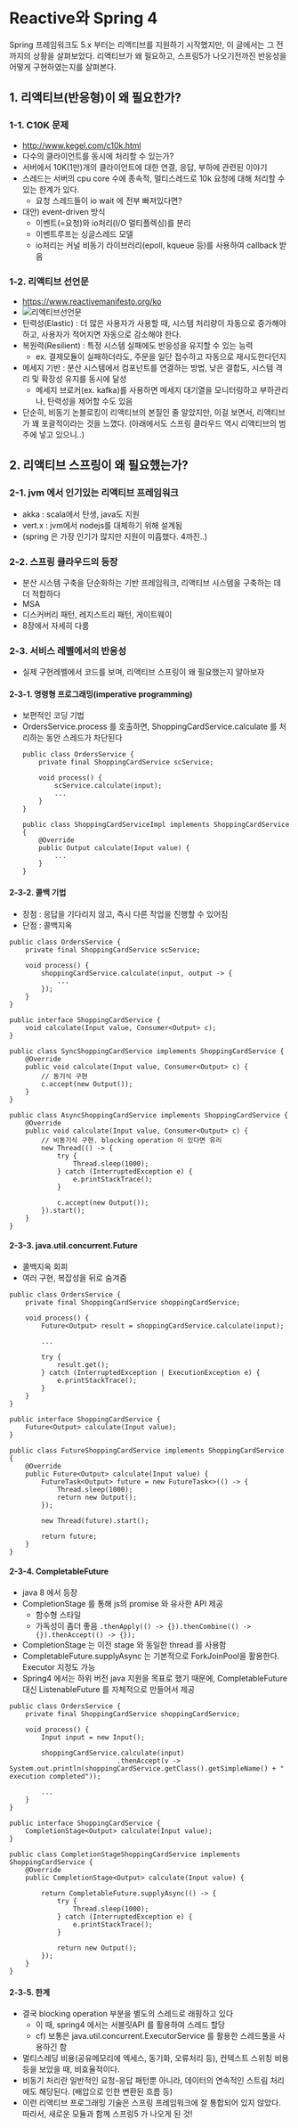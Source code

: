 # Reactive와 Spring 4

Spring 프레임워크도 5.x 부터는 리액티브를 지원하기 시작했지만, 이 글에서는 그 전까지의 상황을 살펴보았다. 리액티브가 왜 필요하고, 스프링5가 나오기전까진 반응성을 어떻게 구현하였는지를 살펴본다.

## 1. 리액티브(반응형)이 왜 필요한가?
### 1-1. C10K 문제
* http://www.kegel.com/c10k.html
* 다수의 클라이언트를 동시에 처리할 수 있는가?
* 서버에서 10K(1만)개의 클라이언트에 대한 연결, 응답, 부하에 관련된 이야기
* 스레드는 서버의 cpu core 수에 종속적, 멀티스레드로 10k 요청에 대해 처리할 수 있는 한계가 있다.
    * 요청 스레드들이 io wait 에 전부 빠져있다면?
* 대안) event-driven 방식
    * 이벤트(=요청)와 io처리(I/O 멀티플렉싱)를 분리
    * 이벤트루프는 싱글스레드 모델
    * io처리는 커널 비동기 라이브러리(epoll, kqueue 등)를 사용하여 callback 받음

### 1-2. 리액티브 선언문
* https://www.reactivemanifesto.org/ko
* ![리액티브선언문](https://blog.kakaocdn.net/dn/bC7wMT/btqR6wyZpCT/kzFF6ILelo0y3h9TWTopn1/img.png)
* 탄력성(Elastic) : 더 많은 사용자가 사용할 때, 시스템 처리량이 자동으로 증가해야하고, 사용자가 적어지면 자동으로 감소해야 한다.
* 복원력(Resilient) : 특정 시스템 실패에도 반응성을 유지할 수 있는 능력
    * ex. 결제모듈이 실패하더라도, 주문을 일단 접수하고 자동으로 재시도한다던지
* 메세지 기반 : 분산 시스템에서 컴포넌트를 연결하는 방법, 낮은 결합도, 시스템 격리 및 확장성 유지를 동시에 달성
    * 메세지 브로커(ex. kafka)를 사용하면 메세지 대기열을 모니터링하고 부하관리나, 탄력성을 제어할 수도 있음
* 단순히, 비동기 논블로킹이 리액티브의 본질인 줄 알았지만, 이걸 보면서, 리액티브가 꽤 포괄적이라는 것을 느꼈다. (아래에서도 스프링 클라우드 역시 리액티브의 범주에 넣고 있으니..)

## 2. 리액티브 스프링이 왜 필요했는가?
### 2-1. jvm 에서 인기있는 리액티브 프레임워크
* akka : scala에서 탄생, java도 지원
* vert.x : jvm에서 nodejs를 대체하기 위해 설계됨
* (spring 은 가장 인기가 많지만 지원이 미흡했다. 4까진..)

### 2-2. 스프링 클라우드의 등장
* 분산 시스템 구축을 단순화하는 기반 프레임워크, 리액티브 시스템을 구축하는 데 더 적합하다
* MSA
* 디스커버리 패턴, 레지스트리 패턴, 게이트웨이
* 8장에서 자세히 다룸

### 2-3. 서비스 레벨에서의 반응성
* 실제 구현레벨에서 코드를 보며, 리액티브 스프링이 왜 필요했는지 알아보자

#### 2-3-1. 명령형 프로그래밍(imperative programming)
* 보편적인 코딩 기법
* OrdersService.process 를 호출하면, ShoppingCardService.calculate 를 처리하는 동안 스레드가 차단된다
    ```
    public class OrdersService {
        private final ShoppingCardService scService;

        void process() {
            scService.calculate(input);
            ...
        }
    }

    public class ShoppingCardServiceImpl implements ShoppingCardService {
        @Override
        public Output calculate(Input value) {
            ...
        }
    }
    ```

#### 2-3-2. 콜백 기법
* 장점 : 응답을 기다리지 않고, 즉시 다른 작업을 진행할 수 있어짐
* 단점 : 콜백지옥

```
public class OrdersService {
    private final ShoppingCardService scService;

    void process() {
        shoppingCardService.calculate(input, output -> {
            ...
        });
    }
}

public interface ShoppingCardService {
    void calculate(Input value, Consumer<Output> c);
}

public class SyncShoppingCardService implements ShoppingCardService {
    @Override
    public void calculate(Input value, Consumer<Output> c) {
        // 동기식 구현
        c.accept(new Output());
    }
}

public class AsyncShoppingCardService implements ShoppingCardService {
    @Override
    public void calculate(Input value, Consumer<Output> c) {
        // 비동기식 구현. blocking operation 이 있다면 유리
        new Thread(() -> {
            try {
                Thread.sleep(1000);
            } catch (InterruptedException e) {
                e.printStackTrace();
            }

            c.accept(new Output());
        }).start();
    }
}
```

#### 2-3-3. java.util.concurrent.Future
* 콜백지옥 회피
* 여러 구현, 복잡성을 뒤로 숨겨줌

```
public class OrdersService {
    private final ShoppingCardService shoppingCardService;

    void process() {
        Future<Output> result = shoppingCardService.calculate(input);

        ...

        try {
            result.get();
        } catch (InterruptedException | ExecutionException e) {
            e.printStackTrace();
        }
    }
}

public interface ShoppingCardService {
    Future<Output> calculate(Input value);
}

public class FutureShoppingCardService implements ShoppingCardService {
    @Override
    public Future<Output> calculate(Input value) {
        FutureTask<Output> future = new FutureTask<>(() -> {
            Thread.sleep(1000);
            return new Output();
        });

        new Thread(future).start();

        return future;
    }
}
```

#### 2-3-4. CompletableFuture
* java 8 에서 등장
* CompletionStage 를 통해 js의 promise 와 유사한 API 제공
    * 함수형 스타일
    * 가독성이 좀더 좋음 `.thenApply(() -> {}).thenCombine(() -> {}).thenAccept(() -> {});`
* CompletionStage 는 이전 stage 와 동일한 thread 를 사용함
* CompletableFuture.supplyAsync 는 기본적으로 ForkJoinPool을 활용한다. Executor 지정도 가능
* Spring4 에서는 하위 버전 java 지원을 목표로 했기 때문에, CompletableFuture 대신 ListenableFuture 를 자체적으로 만들어서 제공

```
public class OrdersService {
    private final ShoppingCardService shoppingCardService;

    void process() {
        Input input = new Input();

        shoppingCardService.calculate(input)
                           .thenAccept(v -> System.out.println(shoppingCardService.getClass().getSimpleName() + " execution completed"));

        ...
    }
}

public interface ShoppingCardService {
    CompletionStage<Output> calculate(Input value);
}

public class CompletionStageShoppingCardService implements ShoppingCardService {
    @Override
    public CompletionStage<Output> calculate(Input value) {

        return CompletableFuture.supplyAsync(() -> {
            try {
                Thread.sleep(1000);
            } catch (InterruptedException e) {
                e.printStackTrace();
            }

            return new Output();
        });
    }
}
```

#### 2-3-5. 한계
* 결국 blocking operation 부분을 별도의 스레드로 래핑하고 있다
    * 이 때, spring4 에서는 서블릿API 를 활용하여 스레드 할당
    * cf) 보통은 java.util.concurrent.ExecutorService 를 활용한 스레드풀을 사용하긴 함
* 멀티스레딩 비용(공유메모리에 엑세스, 동기화, 오류처리 등), 컨텍스트 스위칭 비용 등을 보았을 때, 비효율적이다.
* 비동기 처리란 일반적인 요청-응답 패턴뿐 아니라, 데이터의 연속적인 스트림 처리에도 해당된다. (배압으로 인한 변환된 흐름 등)
* 이런 리액티브 프로그래밍 기술은 스프링 프레임워크에 잘 통합되어 있지 않았다. 따라서, 새로운 모듈과 함께 스프링5 가 나오게 된 것!